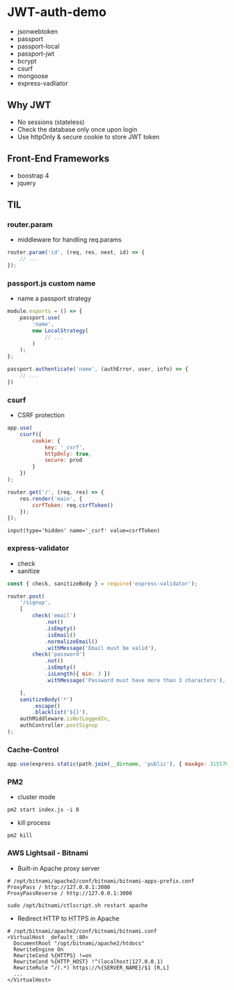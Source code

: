 # JWT-auth-demo

-   jsonwebtoken
-   passport
-   passport-local
-   passport-jwt
-   bcrypt
-   csurf
-   mongoose
-   express-vadliator

## Why JWT

-   No sessions (stateless)
-   Check the database only once upon login
-   Use httpOnly & secure cookie to store JWT token

## Front-End Frameworks

-   boostrap 4
-   jquery

## TIL

### router.param

-   middleware for handling req.params

```JavaScript
router.param('id', (req, res, next, id) => {
    // ...
});
```

### passport.js custom name

-   name a passport strategy

```JavaScript
module.exports = () => {
    passport.use(
        'name',
        new LocalStrategy(
            // ...
        )
    );
};
```

```JavaScript
passport.authenticate('name', (authError, user, info) => {
    // ...
})
```

### csurf

-   CSRF protection

```JavaScript
app.use(
    csurf({
        cookie: {
            key: '_csrf',
            httpOnly: true,
            secure: prod
        }
    })
);
```

```JavaScript
router.get('/', (req, res) => {
    res.render('main', {
        csrfToken: req.csrfToken()
    });
});
```

```PUG
input(type='hidden' name='_csrf' value=csrfToken)
```

### express-validator

-   check
-   sanitize

```JavaScript
const { check, sanitizeBody } = require('express-validator');

router.post(
    '/signup',
    [
        check('email')
            .not()
            .isEmpty()
            .isEmail()
            .normalizeEmail()
            .withMessage('Email must be valid'),
        check('password')
            .not()
            .isEmpty()
            .isLength({ min: 3 })
            .withMessage('Password must have more than 3 characters'),

    ],
    sanitizeBody('*')
        .escape()
        .blacklist('${}'),
    authMiddleware.isNotLoggedIn,
    authController.postSignup
);
```

### Cache-Control

```JavaScript
app.use(express.static(path.join(__dirname, 'public'), { maxAge: 31557600 }));
```

### PM2

-   cluster mode

```Shell
pm2 start index.js -i 0
```

-   kill process

```Shell
pm2 kill
```

### AWS Lightsail - Bitnami

-   Built-in Apache proxy server

```
# /opt/bitnami/apache2/conf/bitnami/bitnami-apps-prefix.conf
ProxyPass / http://127.0.0.1:3000
ProxyPassReverse / http://127.0.0.1:3000
```

```Shell
sudo /opt/bitnami/ctlscript.sh restart apache
```

-   Redirect HTTP to HTTPS in Apache

```
# /opt/bitnami/apache2/conf/bitnami/bitnami.conf
<VirtualHost _default_:80>
  DocumentRoot "/opt/bitnami/apache2/htdocs"
  RewriteEngine On
  RewriteCond %{HTTPS} !=on
  RewriteCond %{HTTP_HOST} !^(localhost|127.0.0.1)
  RewriteRule ^/(.*) https://%{SERVER_NAME}/$1 [R,L]
  ...
</VirtualHost>
```
